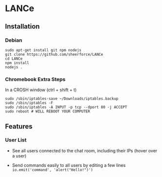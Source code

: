 # LANCe

## Installation

### Debian

    sudo apt-get install git npm nodejs
    git clone https://github.com/sheerforce/LANCe
    cd LANCe
    npm install
    nodejs .

### Chromebook Extra Steps

In a CROSH window (ctrl + shift + t)

    sudo /sbin/iptables-save ~/Downloads/iptables.backup
    sudo /sbin/iptables -F
    sudo /sbin/iptables -A INPUT -p tcp --dport 80 -j ACCEPT
    sudo reboot # WILL REBOOT YOUR COMPUTER

## Features

### User List

- See all users connected to the chat room, including their IPs (hover over a user)

- Send commands easily to all users by editing a few lines `io.emit('command', 'alert("Hello!")')`
